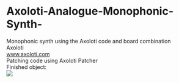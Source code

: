 # Axoloti-Analogue-Monophonic-Synth-
Monophonic synth using the Axoloti code and board combination<br>
Axoloti <br>www.axoloti.com <br>
Patching code using Axoloti Patcher <br>
Finished object:<br>
<img src="https://snakebeings.co.nz/images/interactive%20electronics/synth-controls-overlay.jpg">
